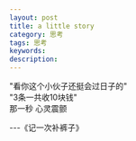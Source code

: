 ```yaml
---
layout: post
title: a little story
category: 思考
tags: 思考
keywords: 
description: 
---
```



"看你这个小伙子还挺会过日子的"  
"3条一共收10块钱"  
那一秒 心灵震颤  
  
  
  
  ---《记一次补裤子》  
                                
